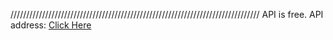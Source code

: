 ///////////////////////////////////////////////////////////////////////////////
API is free. 
API address: <a href="https://northwind.vercel.app/api/customers">Click Here<a>
